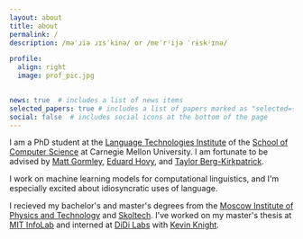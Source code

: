 ```yaml
---
layout: about
title: about
permalink: /
description: /məˈɹiə ɹɪsˈkinə/ or /mɐˈrʲijə ˈrɨskʲɪnə/

profile:
  align: right
  image: prof_pic.jpg
  

news: true  # includes a list of news items
selected_papers: true # includes a list of papers marked as "selected={true}"
social: false  # includes social icons at the bottom of the page
---
```


I am a PhD student at the [Language Technologies Institute](http://www.lti.cs.cmu.edu/) of the [School of Computer Science](http://www.scs.cmu.edu/) at Carnegie Mellon University. I am fortunate to be advised by [Matt Gormley](http://www.cs.cmu.edu/~mgormley/), [Eduard Hovy](http://www.cs.cmu.edu/~hovy/), and [Taylor Berg-Kirkpatrick](http://cseweb.ucsd.edu/~tberg/).

I work on machine learning models for computational linguistics, and I'm especially excited about idiosyncratic uses of language.

I recieved my bachelor's and master's degrees from the [Moscow Institute of Physics and Technology](https://mipt.ru/english/) and [Skoltech](http://www.skoltech.ru/en/). I've worked on my master's thesis at [MIT InfoLab](https://groups.csail.mit.edu/infolab/) and interned at [DiDi Labs](http://www.didi-labs.com/los-angeles/) with [Kevin Knight](https://kevincrawfordknight.github.io/).

